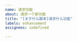 ```yaml
---
name: 请求功能
about: 请求一个新功能
title: "[关于什么脚本]请求什么功能"
labels: enhancement
assignees: indefined

---
```

<!--请在标题写明你请求功能的脚本名称-->
<!--如果你的请求基于一个已存在问题，请描述该问题.>


<!--描述你想要的功能、解决方案>
